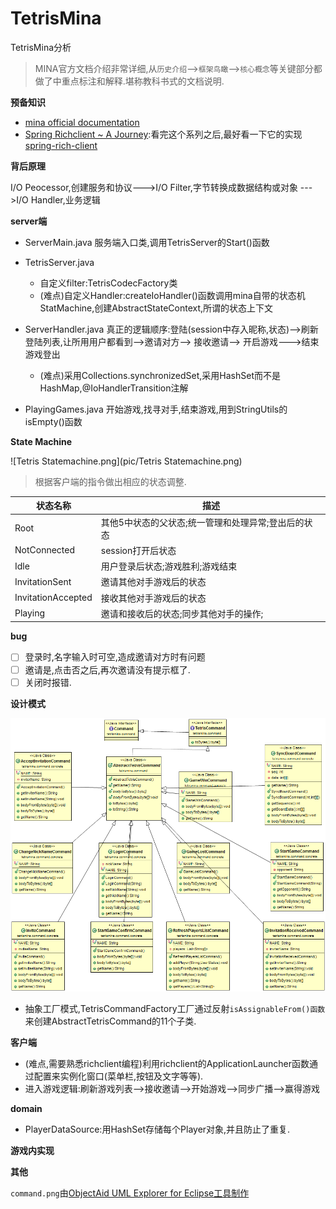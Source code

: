TetrisMina
==========

TetrisMina分析

> MINA官方文档介绍非常详细,从`历史介绍`-->`框架鸟瞰`-->`核心概念`等关键部分都做了中重点标注和解释.堪称教科书式的文档说明.

**预备知识**

- [mina official documentation](https://mina.apache.org/mina-project/documentation.html#documentation)
- [Spring Richclient ~ A Journey](http://chrismdp.com/2006/04/spring-richclient/):看完这个系列之后,最好看一下它的实现[spring-rich-client](https://github.com/shevek/spring-rich-client)

**背后原理**

I/O Peocessor,创建服务和协议--->I/O Filter,字节转换成数据结构或对象 --->I/O Handler,业务逻辑

**server端**

- ServerMain.java
	服务端入口类,调用TetrisServer的Start()函数
- TetrisServer.java
	- 自定义filter:TetrisCodecFactory类
	- (难点)自定义Handler:createIoHandler()函数调用mina自带的状态机StatMachine,创建AbstractStateContext,所谓的状态上下文

- ServerHandler.java
	真正的逻辑顺序:登陆(session中存入昵称,状态)-->刷新登陆列表,让所用用户都看到-->邀请对方--> 接收邀请--> 开启游戏--->结束游戏登出
	- (难点)采用Collections.synchronizedSet,采用HashSet而不是HashMap,@IoHandlerTransition注解

- PlayingGames.java
	开始游戏,找寻对手,结束游戏,用到StringUtils的isEmpty()函数

**State Machine**

![Tetris Statemachine.png](pic/Tetris Statemachine.png)


> 根据客户端的指令做出相应的状态调整.

状态名称| 描述
-------- | ---
Root| 其他5中状态的父状态;统一管理和处理异常;登出后的状态
NotConnected| session打开后状态
Idle| 用户登录后状态;游戏胜利;游戏结束
InvitationSent| 邀请其他对手游戏后的状态
InvitationAccepted| 接收其他对手游戏后的状态
Playing| 邀请和接收后的状态;同步其他对手的操作;



**bug**

- [ ]  登录时,名字输入时可空,造成邀请对方时有问题
- [ ] 邀请是,点击否之后,再次邀请没有提示框了.
- [ ] 关闭时报错.

**设计模式**

![command.png](pic/command.png)

- 抽象工厂模式,TetrisCommandFactory工厂通过反射`isAssignableFrom()函数`来创建AbstractTetrisCommand的11个子类.

**客户端**

- (难点,需要熟悉richclient编程)利用richclient的ApplicationLauncher函数通过配置来实例化窗口(菜单栏,按钮及文字等等).
- 进入游戏逻辑:刷新游戏列表-->接收邀请-->开始游戏-->同步广播-->赢得游戏

**domain**

- PlayerDataSource:用HashSet存储每个Player对象,并且防止了重复.

**游戏内实现**

**其他**

`command.png`由[ObjectAid UML Explorer for Eclipse工具制作](http://www.objectaid.com/home)







	

